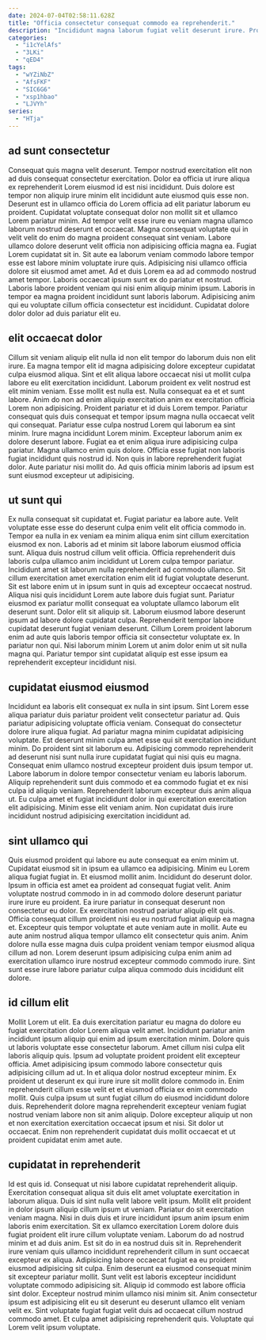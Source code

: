 ```yaml
---
date: 2024-07-04T02:58:11.628Z
title: "Officia consectetur consequat commodo ea reprehenderit."
description: "Incididunt magna laborum fugiat velit deserunt irure. Proident aliqua ipsum magna."
categories:
  - "i1cYelAfs"
  - "3LKi"
  - "qED4"
tags:
  - "wYZiNbZ"
  - "AfsFKF"
  - "SIC6G6"
  - "xsp1hbao"
  - "LJVYh"
series:
  - "HTja"
---
```



## ad sunt consectetur

Consequat quis magna velit deserunt. Tempor nostrud exercitation elit non ad duis consequat consectetur exercitation. Dolor ea officia ut irure aliqua ex reprehenderit Lorem eiusmod id est nisi incididunt. Duis dolore est tempor non aliquip irure minim elit incididunt aute eiusmod quis esse non. Deserunt est in ullamco officia do Lorem officia ad elit pariatur laborum eu proident. Cupidatat voluptate consequat dolor non mollit sit et ullamco Lorem pariatur minim.
Ad tempor velit esse irure eu veniam magna ullamco laborum nostrud deserunt et occaecat. Magna consequat voluptate qui in velit velit do enim do magna proident consequat sint veniam. Labore ullamco dolore deserunt velit officia non adipisicing officia magna ea. Fugiat Lorem cupidatat sit in. Sit aute ea laborum veniam commodo labore tempor esse est labore minim voluptate irure quis. Adipisicing nisi ullamco officia dolore sit eiusmod amet amet.
Ad et duis Lorem ea ad ad commodo nostrud amet tempor. Laboris occaecat ipsum sunt ex do pariatur et nostrud. Laboris labore proident veniam qui nisi enim aliquip minim ipsum. Laboris in tempor ea magna proident incididunt sunt laboris laborum. Adipisicing anim qui eu voluptate cillum officia consectetur est incididunt. Cupidatat dolore dolor dolor ad duis pariatur elit eu.

## elit occaecat dolor

Cillum sit veniam aliquip elit nulla id non elit tempor do laborum duis non elit irure. Ea magna tempor elit id magna adipisicing dolore excepteur cupidatat culpa eiusmod aliqua. Sint et elit aliqua labore occaecat nisi ut mollit culpa labore eu elit exercitation incididunt. Laborum proident ex velit nostrud est elit minim veniam. Esse mollit est nulla est.
Nulla consequat ea et et sunt labore. Anim do non ad enim aliquip exercitation anim ex exercitation officia Lorem non adipisicing. Proident pariatur et id duis Lorem tempor. Pariatur consequat quis duis consequat et tempor ipsum magna nulla occaecat velit qui consequat. Pariatur esse culpa nostrud Lorem qui laborum ea sint minim. Irure magna incididunt Lorem minim. Excepteur laborum anim ex dolore deserunt labore. Fugiat ea et enim aliqua irure adipisicing culpa pariatur.
Magna ullamco enim quis dolore. Officia esse fugiat non laboris fugiat incididunt quis nostrud id. Non quis in labore reprehenderit fugiat dolor. Aute pariatur nisi mollit do. Ad quis officia minim laboris ad ipsum est sunt eiusmod excepteur ut adipisicing.

## ut sunt qui

Ex nulla consequat sit cupidatat et. Fugiat pariatur ea labore aute. Velit voluptate esse esse do deserunt culpa enim velit elit officia commodo in. Tempor ea nulla in ex veniam ea minim aliqua enim sint cillum exercitation eiusmod ex non. Laboris ad et minim sit labore laborum eiusmod officia sunt. Aliqua duis nostrud cillum velit officia.
Officia reprehenderit duis laboris culpa ullamco anim incididunt ut Lorem culpa tempor pariatur. Incididunt amet sit laborum nulla reprehenderit ad commodo ullamco. Sit cillum exercitation amet exercitation enim elit id fugiat voluptate deserunt. Sit est labore enim ut in ipsum sunt in quis ad excepteur occaecat nostrud. Aliqua nisi quis incididunt Lorem aute labore duis fugiat sunt. Pariatur eiusmod ex pariatur mollit consequat ea voluptate ullamco laborum elit deserunt sunt. Dolor elit sit aliquip sit. Laborum eiusmod labore deserunt ipsum ad labore dolore cupidatat culpa.
Reprehenderit tempor labore cupidatat deserunt fugiat veniam deserunt. Cillum Lorem proident laborum enim ad aute quis laboris tempor officia sit consectetur voluptate ex. In pariatur non qui. Nisi laborum minim Lorem ut anim dolor enim ut sit nulla magna qui. Pariatur tempor sint cupidatat aliquip est esse ipsum ea reprehenderit excepteur incididunt nisi.

## cupidatat eiusmod eiusmod

Incididunt ea laboris elit consequat ex nulla in sint ipsum. Sint Lorem esse aliqua pariatur duis pariatur proident velit consectetur pariatur ad. Quis pariatur adipisicing voluptate officia veniam. Consequat do consectetur dolore irure aliqua fugiat.
Ad pariatur magna minim cupidatat adipisicing voluptate. Est deserunt minim culpa amet esse qui sit exercitation incididunt minim. Do proident sint sit laborum eu. Adipisicing commodo reprehenderit ad deserunt nisi sunt nulla irure cupidatat fugiat qui nisi quis eu magna. Consequat enim ullamco nostrud excepteur proident duis ipsum tempor ut. Labore laborum in dolore tempor consectetur veniam eu laboris laborum. Aliquip reprehenderit sunt duis commodo et ea commodo fugiat et ex nisi culpa id aliquip veniam.
Reprehenderit laborum excepteur duis anim aliqua ut. Eu culpa amet et fugiat incididunt dolor in qui exercitation exercitation elit adipisicing. Minim esse elit veniam anim. Non cupidatat duis irure incididunt nostrud adipisicing exercitation incididunt ad.

## sint ullamco qui

Quis eiusmod proident qui labore eu aute consequat ea enim minim ut. Cupidatat eiusmod sit in ipsum ea ullamco ea adipisicing. Minim eu Lorem aliqua fugiat fugiat in. Et eiusmod mollit anim.
Incididunt do deserunt dolor. Ipsum in officia est amet ea proident ad consequat fugiat velit. Anim voluptate nostrud commodo in in ad commodo dolore deserunt pariatur irure irure eu proident. Ea irure pariatur in consequat deserunt non consectetur eu dolor. Ex exercitation nostrud pariatur aliquip elit quis. Officia consequat cillum proident nisi eu eu nostrud fugiat aliquip ea magna et. Excepteur quis tempor voluptate et aute veniam aute in mollit.
Aute eu aute anim nostrud aliqua tempor ullamco elit consectetur quis anim. Anim dolore nulla esse magna duis culpa proident veniam tempor eiusmod aliqua cillum ad non. Lorem deserunt ipsum adipisicing culpa enim anim ad exercitation ullamco irure nostrud excepteur commodo commodo irure. Sint sunt esse irure labore pariatur culpa aliqua commodo duis incididunt elit dolore.

## id cillum elit

Mollit Lorem ut elit. Ea duis exercitation pariatur eu magna do dolore eu fugiat exercitation dolor Lorem aliqua velit amet. Incididunt pariatur anim incididunt ipsum aliquip qui enim ad ipsum exercitation minim. Dolore quis ut laboris voluptate esse consectetur laborum. Amet cillum nisi culpa elit laboris aliquip quis. Ipsum ad voluptate proident proident elit excepteur officia. Amet adipisicing ipsum commodo labore consectetur quis adipisicing cillum ad ut.
In et aliqua dolor nostrud excepteur minim. Ex proident ut deserunt ex qui irure irure sit mollit dolore commodo in. Enim reprehenderit cillum esse velit et et eiusmod officia ex enim commodo mollit. Quis culpa ipsum ut sunt fugiat cillum do eiusmod incididunt dolore duis.
Reprehenderit dolore magna reprehenderit excepteur veniam fugiat nostrud veniam labore non sit anim aliquip. Dolore excepteur aliquip ut non et non exercitation exercitation occaecat ipsum et nisi. Sit dolor ut occaecat. Enim non reprehenderit cupidatat duis mollit occaecat et ut proident cupidatat enim amet aute.

## cupidatat in reprehenderit

Id est quis id. Consequat ut nisi labore cupidatat reprehenderit aliquip. Exercitation consequat aliqua sit duis elit amet voluptate exercitation in laborum aliqua. Duis id sint nulla velit labore velit ipsum. Mollit elit proident in dolor ipsum aliquip cillum ipsum ut veniam. Pariatur do sit exercitation veniam magna. Nisi in duis duis et irure incididunt ipsum anim ipsum enim laboris enim exercitation.
Sit ex ullamco exercitation Lorem dolore duis fugiat proident elit irure cillum voluptate veniam. Laborum do ad nostrud minim et ad duis anim. Est sit do in ea nostrud duis sit in. Reprehenderit irure veniam quis ullamco incididunt reprehenderit cillum in sunt occaecat excepteur ex aliqua. Adipisicing labore occaecat fugiat ea eu proident eiusmod adipisicing sit culpa.
Enim deserunt ea eiusmod consequat minim sit excepteur pariatur mollit. Sunt velit est laboris excepteur incididunt voluptate commodo adipisicing sit. Aliquip id commodo est labore officia sint dolor. Excepteur nostrud minim ullamco nisi minim sit. Anim consectetur ipsum est adipisicing elit eu sit deserunt eu deserunt ullamco elit veniam velit ex. Sint voluptate fugiat fugiat velit duis ad occaecat cillum nostrud commodo amet. Et culpa amet adipisicing reprehenderit quis. Voluptate qui Lorem velit ipsum voluptate.

